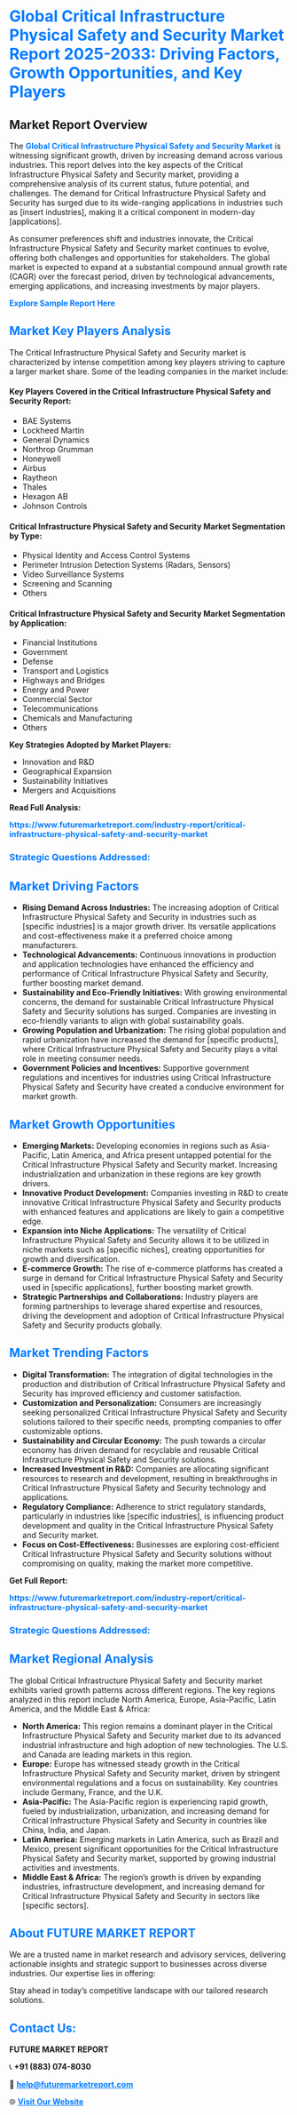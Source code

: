 <h1 style="color: #007BFF;">Global Critical Infrastructure Physical Safety and Security Market Report 2025-2033: Driving Factors, Growth Opportunities, and Key Players</h1>

<section id="overview">
<h2>Market Report Overview</h2>
<p>The <a href="https://www.futuremarketreport.com/industry-report/critical-infrastructure-physical-safety-and-security-market" style="color: #007BFF; text-decoration: none;"><strong>Global Critical Infrastructure Physical Safety and Security Market</strong></a> is witnessing significant growth, driven by increasing demand across various industries. This report delves into the key aspects of the Critical Infrastructure Physical Safety and Security market, providing a comprehensive analysis of its current status, future potential, and challenges. The demand for Critical Infrastructure Physical Safety and Security has surged due to its wide-ranging applications in industries such as [insert industries], making it a critical component in modern-day [applications].</p>
<p>As consumer preferences shift and industries innovate, the Critical Infrastructure Physical Safety and Security market continues to evolve, offering both challenges and opportunities for stakeholders. The global market is expected to expand at a substantial compound annual growth rate (CAGR) over the forecast period, driven by technological advancements, emerging applications, and increasing investments by major players.</p>
</section>

<section id="overview">
<p><a href="https://www.futuremarketreport.com/request-sample/reportId=51963" style="color: #007BFF; text-decoration: none;"><strong>Explore Sample Report Here</strong></a></p>
</section>

<section id="key-players">
<h2 style="color: #007BFF;">Market Key Players Analysis</h2>
<p>The Critical Infrastructure Physical Safety and Security market is characterized by intense competition among key players striving to capture a larger market share. Some of the leading companies in the market include:</p>
<h4>Key Players Covered in the Critical Infrastructure Physical Safety and Security Report:</h4>
<ul><li>BAE Systems</li><li>Lockheed Martin</li><li>General Dynamics</li><li>Northrop Grumman</li><li>Honeywell</li><li>Airbus</li><li>Raytheon</li><li>Thales</li><li>Hexagon AB</li><li>Johnson Controls</li></ul>
<h4>Critical Infrastructure Physical Safety and Security Market Segmentation by Type:</h4>
<ul><li>Physical Identity and Access Control Systems</li><li>Perimeter Intrusion Detection Systems (Radars, Sensors)</li><li>Video Surveillance Systems</li><li>Screening and Scanning</li><li>Others</li></ul>

<h4>Critical Infrastructure Physical Safety and Security Market Segmentation by Application:</h4>
<ul><li>Financial Institutions</li><li>Government</li><li>Defense</li><li>Transport and Logistics</li><li>Highways and Bridges</li><li>Energy and Power</li><li>Commercial Sector</li><li>Telecommunications</li><li>Chemicals and Manufacturing</li><li>Others</li></ul>
<p><strong>Key Strategies Adopted by Market Players:</strong></p>
<ul>
<li>Innovation and R&D</li>
<li>Geographical Expansion</li>
<li>Sustainability Initiatives</li>
<li>Mergers and Acquisitions</li>
</ul>
</section>

<section>
<p><strong>Read Full Analysis: </strong></p><a href="https://www.futuremarketreport.com/industry-report/critical-infrastructure-physical-safety-and-security-market" style="color: #007BFF; text-decoration: none;"><strong>https://www.futuremarketreport.com/industry-report/critical-infrastructure-physical-safety-and-security-market</strong></a>
<h3 style="color: #007BFF;">Strategic Questions Addressed:</h3>
</section>

<section id="driving-factors">
<h2 style="color: #007BFF;">Market Driving Factors</h2>
<ul>
<li><strong>Rising Demand Across Industries:</strong> The increasing adoption of Critical Infrastructure Physical Safety and Security in industries such as [specific industries] is a major growth driver. Its versatile applications and cost-effectiveness make it a preferred choice among manufacturers.</li>
<li><strong>Technological Advancements:</strong> Continuous innovations in production and application technologies have enhanced the efficiency and performance of Critical Infrastructure Physical Safety and Security, further boosting market demand.</li>
<li><strong>Sustainability and Eco-Friendly Initiatives:</strong> With growing environmental concerns, the demand for sustainable Critical Infrastructure Physical Safety and Security solutions has surged. Companies are investing in eco-friendly variants to align with global sustainability goals.</li>
<li><strong>Growing Population and Urbanization:</strong> The rising global population and rapid urbanization have increased the demand for [specific products], where Critical Infrastructure Physical Safety and Security plays a vital role in meeting consumer needs.</li>
<li><strong>Government Policies and Incentives:</strong> Supportive government regulations and incentives for industries using Critical Infrastructure Physical Safety and Security have created a conducive environment for market growth.</li>
</ul>
</section>

<section id="growth-opportunities">
<h2 style="color: #007BFF;">Market Growth Opportunities</h2>
<ul>
<li><strong>Emerging Markets:</strong> Developing economies in regions such as Asia-Pacific, Latin America, and Africa present untapped potential for the Critical Infrastructure Physical Safety and Security market. Increasing industrialization and urbanization in these regions are key growth drivers.</li>
<li><strong>Innovative Product Development:</strong> Companies investing in R&D to create innovative Critical Infrastructure Physical Safety and Security products with enhanced features and applications are likely to gain a competitive edge.</li>
<li><strong>Expansion into Niche Applications:</strong> The versatility of Critical Infrastructure Physical Safety and Security allows it to be utilized in niche markets such as [specific niches], creating opportunities for growth and diversification.</li>
<li><strong>E-commerce Growth:</strong> The rise of e-commerce platforms has created a surge in demand for Critical Infrastructure Physical Safety and Security used in [specific applications], further boosting market growth.</li>
<li><strong>Strategic Partnerships and Collaborations:</strong> Industry players are forming partnerships to leverage shared expertise and resources, driving the development and adoption of Critical Infrastructure Physical Safety and Security products globally.</li>
</ul>
</section>

<section id="trending-factors">
<h2 style="color: #007BFF;">Market Trending Factors</h2>
<ul>
<li><strong>Digital Transformation:</strong> The integration of digital technologies in the production and distribution of Critical Infrastructure Physical Safety and Security has improved efficiency and customer satisfaction.</li>
<li><strong>Customization and Personalization:</strong> Consumers are increasingly seeking personalized Critical Infrastructure Physical Safety and Security solutions tailored to their specific needs, prompting companies to offer customizable options.</li>
<li><strong>Sustainability and Circular Economy:</strong> The push towards a circular economy has driven demand for recyclable and reusable Critical Infrastructure Physical Safety and Security solutions.</li>
<li><strong>Increased Investment in R&D:</strong> Companies are allocating significant resources to research and development, resulting in breakthroughs in Critical Infrastructure Physical Safety and Security technology and applications.</li>
<li><strong>Regulatory Compliance:</strong> Adherence to strict regulatory standards, particularly in industries like [specific industries], is influencing product development and quality in the Critical Infrastructure Physical Safety and Security market.</li>
<li><strong>Focus on Cost-Effectiveness:</strong> Businesses are exploring cost-efficient Critical Infrastructure Physical Safety and Security solutions without compromising on quality, making the market more competitive.</li>
</ul>
</section>

<section>
<p><strong>Get Full Report: </strong></p><a href="https://www.futuremarketreport.com/industry-report/critical-infrastructure-physical-safety-and-security-market" style="color: #007BFF; text-decoration: none;"><strong>https://www.futuremarketreport.com/industry-report/critical-infrastructure-physical-safety-and-security-market</strong></a>
<h3 style="color: #007BFF;">Strategic Questions Addressed:</h3>
</section>


<section id="regional-analysis">
<h2 style="color: #007BFF;">Market Regional Analysis</h2>
<p>The global Critical Infrastructure Physical Safety and Security market exhibits varied growth patterns across different regions. The key regions analyzed in this report include North America, Europe, Asia-Pacific, Latin America, and the Middle East & Africa:</p>
<ul>
<li><strong>North America:</strong> This region remains a dominant player in the Critical Infrastructure Physical Safety and Security market due to its advanced industrial infrastructure and high adoption of new technologies. The U.S. and Canada are leading markets in this region.</li>
<li><strong>Europe:</strong> Europe has witnessed steady growth in the Critical Infrastructure Physical Safety and Security market, driven by stringent environmental regulations and a focus on sustainability. Key countries include Germany, France, and the U.K.</li>
<li><strong>Asia-Pacific:</strong> The Asia-Pacific region is experiencing rapid growth, fueled by industrialization, urbanization, and increasing demand for Critical Infrastructure Physical Safety and Security in countries like China, India, and Japan.</li>
<li><strong>Latin America:</strong> Emerging markets in Latin America, such as Brazil and Mexico, present significant opportunities for the Critical Infrastructure Physical Safety and Security market, supported by growing industrial activities and investments.</li>
<li><strong>Middle East & Africa:</strong> The region’s growth is driven by expanding industries, infrastructure development, and increasing demand for Critical Infrastructure Physical Safety and Security in sectors like [specific sectors].</li>
</ul>
</section>

<footer>
<h2 style="color: #007BFF;">About FUTURE MARKET REPORT</h2>
<p>We are a trusted name in market research and advisory services, delivering actionable insights and strategic support to businesses across diverse industries. Our expertise lies in offering:</p>

<p>Stay ahead in today’s competitive landscape with our tailored research solutions.</p>

<h2 style="color: #007BFF;">Contact Us:</h2>
<p><strong>FUTURE MARKET REPORT</strong></p>
<p>📞 <strong>+91 (883) 074-8030</strong></p>
<p>📧 <strong><a href="mailto:help@futuremarketreport.com" style="color: #007BFF;">help@futuremarketreport.com</a></strong></p>
<p>🌐 <strong><a href="https://www.futuremarketreport.com/" style="color: #007BFF;">Visit Our Website</a></strong></p>
</footer>